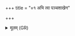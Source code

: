+++
title = "०१ अभि त्वा पञ्चशाखेन"

+++
<details><summary>मूलम् (GR)</summary>

+++(PSK 20.46.3)+++अभि त्वा पञ्चशाखेन  
हस्तेनाधां सहीयसा ।  
यथा न विद्विषावहै  
न विभवाव कदा चन ॥
</details>
